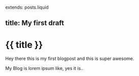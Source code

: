 extends: posts.liquid

title:   My first draft
---
# {{ title }}

Hey there this is my first blogpost and this is super awesome.

My Blog is lorem ipsum like, yes it is..

